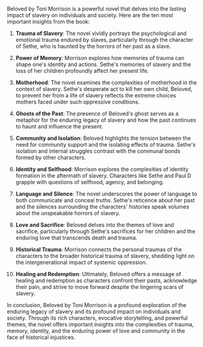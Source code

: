 Beloved by Toni Morrison is a powerful novel that delves into the lasting impact of slavery on individuals and society. Here are the ten most important insights from the book:

1. **Trauma of Slavery**: The novel vividly portrays the psychological and emotional trauma endured by slaves, particularly through the character of Sethe, who is haunted by the horrors of her past as a slave.

2. **Power of Memory**: Morrison explores how memories of trauma can shape one's identity and actions. Sethe's memories of slavery and the loss of her children profoundly affect her present life.

3. **Motherhood**: The novel examines the complexities of motherhood in the context of slavery. Sethe's desperate act to kill her own child, Beloved, to prevent her from a life of slavery reflects the extreme choices mothers faced under such oppressive conditions.

4. **Ghosts of the Past**: The presence of Beloved's ghost serves as a metaphor for the enduring legacy of slavery and how the past continues to haunt and influence the present.

5. **Community and Isolation**: Beloved highlights the tension between the need for community support and the isolating effects of trauma. Sethe's isolation and internal struggles contrast with the communal bonds formed by other characters.

6. **Identity and Selfhood**: Morrison explores the complexities of identity formation in the aftermath of slavery. Characters like Sethe and Paul D grapple with questions of selfhood, agency, and belonging.

7. **Language and Silence**: The novel underscores the power of language to both communicate and conceal truths. Sethe's reticence about her past and the silences surrounding the characters' histories speak volumes about the unspeakable horrors of slavery.

8. **Love and Sacrifice**: Beloved delves into the themes of love and sacrifice, particularly through Sethe's sacrifices for her children and the enduring love that transcends death and trauma.

9. **Historical Trauma**: Morrison connects the personal traumas of the characters to the broader historical trauma of slavery, shedding light on the intergenerational impact of systemic oppression.

10. **Healing and Redemption**: Ultimately, Beloved offers a message of healing and redemption as characters confront their pasts, acknowledge their pain, and strive to move forward despite the lingering scars of slavery.

In conclusion, Beloved by Toni Morrison is a profound exploration of the enduring legacy of slavery and its profound impact on individuals and society. Through its rich characters, evocative storytelling, and powerful themes, the novel offers important insights into the complexities of trauma, memory, identity, and the enduring power of love and community in the face of historical injustices.